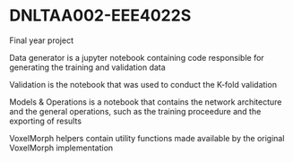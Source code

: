 # DNLTAA002-EEE4022S
Final year project

Data generator is a jupyter notebook containing code responsible for generating the training and validation data

Validation is the notebook that was used to conduct the K-fold validation

Models & Operations is a notebook that contains the network architecture and the general operations, such as the training proceedure and the exporting of results

VoxelMorph helpers contain utility functions made available by the original VoxelMorph implementation
